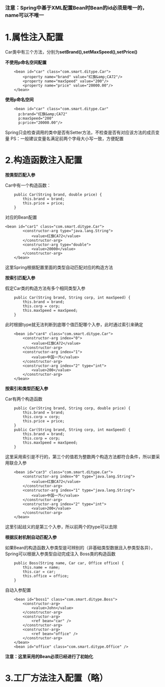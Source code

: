 ### 注意：Spring中基于XML配置Bean时Bean的id必须是唯一的，name可以不唯一
# 1.属性注入配置
Car类中有三个方法，分别为**setBrand(),setMaxSpeed(),setPrice()**

**不使用p命名空间配置**
```
	<bean id="car" class="com.smart.ditype.Car">
		<property name="brand" value="红旗&amp;CA72"/>
		<property name="maxSpeed" value="200"/>
		<property name="price" value="20000.00"/>
	</bean>
```
**使用p命名空间**
```
    <bean id="car" class="com.smart.ditype.Car"
      p:brand="红旗&amp;CA72"
      p:maxSpeed="200"
      p:price="20000.00"/>
```
Spring只会检查调用的类中是否有Setter方法，不检查是否有对应该方法的成员变量
PS：一般建议变量名满足前两个字母大小写一致，方便配置
# 2.构造函数注入配置
**按类型匹配入参**

Car中有一个构造函数：
```
	public Car(String brand, double price) {
		this.brand = brand;
		this.price = price;
	}	

```
对应的Bean配置
```
<bean id="car1" class="com.smart.ditype.Car">
		<constructor-arg type="java.lang.String">
			<value>红旗CA72</value>
		</constructor-arg>
		<constructor-arg type="double">
			<value>20000</value>
		</constructor-arg>
	</bean>
```
这里Spring根据配置里面的类型自动匹配对应的构造方法

**按索引匹配入参**

假定Car类的构造方法有多个相同类型入参
```
	public Car(String brand, String corp, int maxSpeed) {
		this.brand = brand;
		this.corp = corp;
		this.maxSpeed = maxSpeed;
	}
```
此时根据type就无法判断到底哪个值匹配哪个入参，此时通过索引来确定
```
	<bean id="car4" class="com.smart.ditype.Car">
		<constructor-arg index="0">
			<value>红旗CA72</value>
		</constructor-arg>
		<constructor-arg index="1">
			<value>中国一汽</value>
		</constructor-arg>
		<constructor-arg index="2" type="int">
			<value>200</value>
		</constructor-arg>
	</bean>
```
**按索引和类型匹配入参**

Car有两个构造函数
```
	public Car(String brand, String corp, double price) {
		this.brand = brand;
		this.corp = corp;
		this.price = price;
	}
	public Car(String brand, String corp, int maxSpeed) {
		this.brand = brand;
		this.corp = corp;
		this.maxSpeed = maxSpeed;
	}
```
这里采用索引是不行的，第三个的值若为整数两个构造方法都符合条件，所以要采用联合入参
```
	<bean id="car3" class="com.smart.ditype.Car">
		<constructor-arg index="0" type="java.lang.String">
			<value>红旗CA72</value>
		</constructor-arg>
		<constructor-arg index="1" type="java.lang.String">
			<value>中国一汽</value>
		</constructor-arg>
		<constructor-arg index="2" type="int">
			<value>200</value>
		</constructor-arg>
	</bean>
```
这里引起歧义的是第三个入参，所以前两个的type可以去除

**根据反射机制自动匹配入参**

如果Bean的构造函数入参类型是可辨别的（非基础类型数据且入参类型各异），Spring可以根据入参类型自动完成注入
Boss类的构造函数
```
	public Boss(String name, Car car, Office office) {
		this.name = name;
		this.car = car;
		this.office = office;
	}

```
自动入参配置
```
	<bean id="boss1" class="com.smart.ditype.Boss">
		<constructor-arg>
			<value>John</value>
		</constructor-arg>
		<constructor-arg>
			<ref bean="car" />
		</constructor-arg>
		<constructor-arg>
			<ref bean="office" />
		</constructor-arg>
	</bean>
	<bean id="office" class="com.smart.ditype.Office" />
```
**注意：这里采用的Bean必须已经进行了初始化**

# 3.工厂方法注入配置（略）
